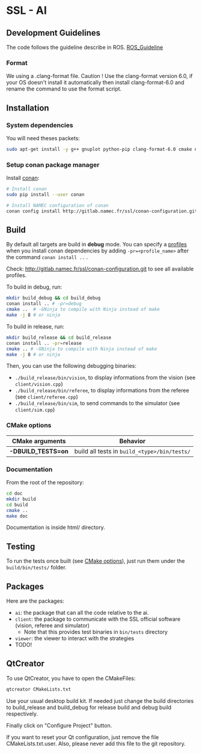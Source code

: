 # SSL - AI

## Development Guidelines

The code follows the guideline describe in ROS. [ROS_Guideline](http://wiki.ros.org/CppStyleGuide)

### Format

We using a .clang-format file. Caution ! Use the clang-format version 6.0, if your OS doesn't install it automatically then install clang-format-6.0 and rename the command to use the format script.

## Installation

### System dependencies

You will need theses packets:

``` bash
sudo apt-get install -y g++ gnuplot python-pip clang-format-6.0 cmake ninja-build
```

### Setup conan package manager

Install [conan](https://docs.conan.io/en/latest/):

``` bash
# Install conan  
sudo pip install --user conan

# Install NAMEC configuration of conan  
conan config install http://gitlab.namec.fr/ssl/conan-configuration.git
```

## Build

By default all targets are build in **debug** mode.
You can specify a [profiles](https://docs.conan.io/en/latest/reference/profiles.html) when you install conan dependencies by adding `-pr=<profile_name>` after the command `conan install ..` .

Check: http://gitlab.namec.fr/ssl/conan-configuration.git to see all available profiles.

To build in debug, run:

``` bash
mkdir build_debug && cd build_debug
conan install .. # -pr=debug
cmake ..  # -GNinja to compile with Ninja instead of make
make -j 8 # or ninja
```

To build in release, run:

``` bash
mkdir build_release && cd build_release
conan install .. -pr=release
cmake .. # -GNinja to compile with Ninja instead of make
make -j 8 # or ninja
```

Then, you can use the following debugging binaries:

* `./build_release/bin/vision`, to display informations from the vision (see `client/vision.cpp`)
* `./build_release/bin/referee`, to display informations from the referee (see `client/referee.cpp`)
* `./build_release/bin/sim`, to send commands to the simulator (see `client/sim.cpp`)

### CMake options

| CMake arguments         | Behavior                                        |
| ----------------------- | ----------------------------------------------- |
| **-DBUILD_TESTS=on**    | build all tests in `build_<type>/bin/tests/`    |

### Documentation

From the root of the repository:

``` bash
cd doc
mkdir build
cd build
cmake ..
make doc
```

Documentation is inside html/ directory.

## Testing

To run the tests once built (see [CMake options](#cmake-options)), just run them under the `build/bin/tests/` folder.

## Packages

Here are the packages:

* `ai`: the package that can all the code relative to the ai.
* `client`: the package to communicate with the SSL official software (vision, referee and simulator)
  * Note that this provides test binaries in `bin/tests` directory
* `viewer`: the viewer to interact with the strategies
* TODO!

## QtCreator

To use QtCreator, you have to open the CMakeFiles:

``` bash
qtcreator CMakeLists.txt
```

Use your usual desktop build kit.
If needed just change the build directories to build_release and build_debug for release build and debug build respectively.

Finally click on "Configure Project" button.

If you want to reset your Qt configuration, just remove the file CMakeLists.txt.user. Also, please never add this file to the git repository.
